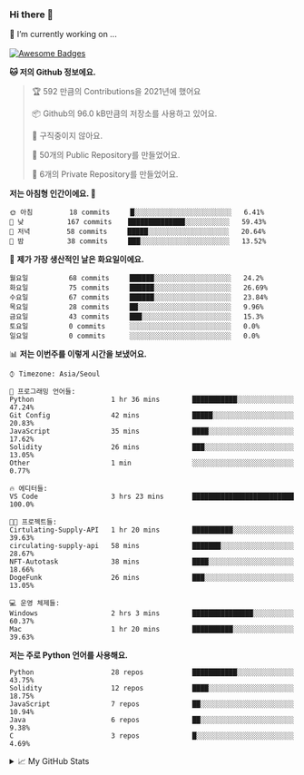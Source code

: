 ### Hi there 👋 
🔭 I’m currently working on ... </br></br>
[![Awesome Badges](https://img.shields.io/badge/Introduce-EN-green.svg)](https://github.com/tlatkdgus1/tlatkdgus1/blob/main/README.md.en)

<!--START_SECTION:waka-->
**🐱 저의 Github 정보에요.** 

> 🏆 592 만큼의 Contributions을 2021년에 했어요
 > 
> 📦 Github의 96.0 kB만큼의 저장소를 사용하고 있어요. 
 > 
> 🚫 구직중이지 않아요.
 > 
> 📜 50개의 Public Repository를 만들었어요. 
 > 
> 🔑 6개의 Private Repository를 만들었어요.  

**저는 아침형 인간이에요. 🐤** 

```text
🌞 아침         18 commits     █░░░░░░░░░░░░░░░░░░░░░░░░   6.41% 
🌆 낮　         167 commits    ██████████████░░░░░░░░░░░   59.43% 
🌃 저녁         58 commits     █████░░░░░░░░░░░░░░░░░░░░   20.64% 
🌙 밤　         38 commits     ███░░░░░░░░░░░░░░░░░░░░░░   13.52%

```
📅 **제가 가장 생산적인 날은 화요일이에요.** 

```text
월요일          68 commits     ██████░░░░░░░░░░░░░░░░░░░   24.2% 
화요일          75 commits     ██████░░░░░░░░░░░░░░░░░░░   26.69% 
수요일          67 commits     ██████░░░░░░░░░░░░░░░░░░░   23.84% 
목요일          28 commits     ██░░░░░░░░░░░░░░░░░░░░░░░   9.96% 
금요일          43 commits     ███░░░░░░░░░░░░░░░░░░░░░░   15.3% 
토요일          0 commits      ░░░░░░░░░░░░░░░░░░░░░░░░░   0.0% 
일요일          0 commits      ░░░░░░░░░░░░░░░░░░░░░░░░░   0.0%

```


📊 **저는 이번주를 이렇게 시간을 보냈어요.** 

```text
⌚︎ Timezone: Asia/Seoul

💬 프로그래밍 언어들: 
Python                   1 hr 36 mins        ███████████░░░░░░░░░░░░░░   47.24% 
Git Config               42 mins             █████░░░░░░░░░░░░░░░░░░░░   20.83% 
JavaScript               35 mins             ████░░░░░░░░░░░░░░░░░░░░░   17.62% 
Solidity                 26 mins             ███░░░░░░░░░░░░░░░░░░░░░░   13.05% 
Other                    1 min               ░░░░░░░░░░░░░░░░░░░░░░░░░   0.77%

🔥 에디터들: 
VS Code                  3 hrs 23 mins       █████████████████████████   100.0%

🐱‍💻 프로젝트들: 
Cirtulating-Supply-API   1 hr 20 mins        ██████████░░░░░░░░░░░░░░░   39.63% 
circulating-supply-api   58 mins             ███████░░░░░░░░░░░░░░░░░░   28.67% 
NFT-Autotask             38 mins             ████░░░░░░░░░░░░░░░░░░░░░   18.66% 
DogeFunk                 26 mins             ███░░░░░░░░░░░░░░░░░░░░░░   13.05%

💻 운영 체제들: 
Windows                  2 hrs 3 mins        ███████████████░░░░░░░░░░   60.37% 
Mac                      1 hr 20 mins        ██████████░░░░░░░░░░░░░░░   39.63%

```

**저는 주로 Python 언어를 사용해요.** 

```text
Python                   28 repos            ███████████░░░░░░░░░░░░░░   43.75% 
Solidity                 12 repos            ████░░░░░░░░░░░░░░░░░░░░░   18.75% 
JavaScript               7 repos             ██░░░░░░░░░░░░░░░░░░░░░░░   10.94% 
Java                     6 repos             ██░░░░░░░░░░░░░░░░░░░░░░░   9.38% 
C                        3 repos             █░░░░░░░░░░░░░░░░░░░░░░░░   4.69%

```



<!--END_SECTION:waka-->

<details>
<summary>📈 My GitHub Stats</summary>
<p align="center"> <img src="https://github-readme-stats.vercel.app/api?username=tlatkdgus1&show_icons=true" alt="tlatkdgus1" />
</details>
